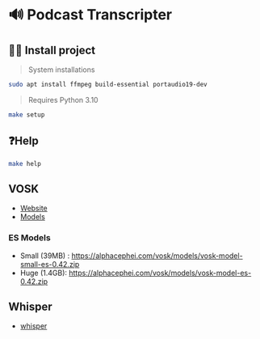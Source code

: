 # 🔊 Podcast Transcripter

## 🧑‍💻 Install project

> System installations

```bash
sudo apt install ffmpeg build-essential portaudio19-dev
```

> Requires Python 3.10

```bash
make setup
```

## ❓Help

```bash
make help
```

## VOSK

- [Website](https://alphacephei.com/vosk/)
- [Models](https://alphacephei.com/vosk/models)

### ES Models

- Small (39MB) : https://alphacephei.com/vosk/models/vosk-model-small-es-0.42.zip
- Huge (1.4GB): https://alphacephei.com/vosk/models/vosk-model-es-0.42.zip

## Whisper
- [whisper](https://github.com/openai/whisper)
